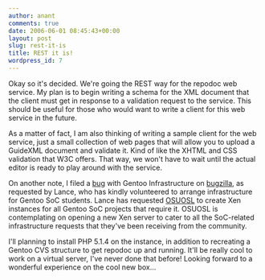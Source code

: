 ```yaml
---
author: anant
comments: true
date: 2006-06-01 08:45:43+00:00
layout: post
slug: rest-it-is
title: REST it is!
wordpress_id: 7
---
```


Okay so it's decided. We're going the REST way for the repodoc web service.
My plan is to begin writing a schema for the XML document that the client
must get in response to a validation request to the service. This should be
useful for those who would want to write a client for this web service in the
future.

As a matter of fact, I am also thinking of writing a sample client for the
web service, just a small collection of web pages that will allow you to
upload a GuideXML document and validate it. Kind of like the XHTML and CSS
validation that W3C offers. That way, we won't have to wait until the actual
editor is ready to play around with the service.

On another note, I filed a
[bug](http://bugs.gentoo.org/show_bug.cgi?id=135096) with Gentoo
Infrastructure on [bugzilla](http://bugs.gentoo.org/), as requested by Lance,
who has kindly volunteered to arrange infrastructure for Gentoo SoC students.
Lance has requested [OSUOSL](http://osuosl.org/) to
create Xen instances for all Gentoo SoC projects that require it. OSUOSL is
contemplating on opening a new Xen server to cater to all the SoC-related
infrastructure requests that they've been receiving from the community.

I'll planning to install PHP 5.1.4 on the instance, in addition to recreating
a Gentoo CVS structure to get repodoc up and running. It'll be really cool to
work on a virtual server, I've never done that before! Looking forward to a
wonderful experience on the cool new box...
